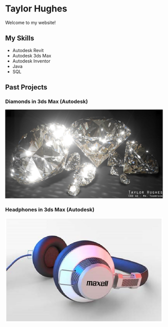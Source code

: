 # Taylor Hughes
Welcome to my website!

## My Skills
- Autodesk Revit
- Autodesk 3ds Max
- Autodesk Inventor
- Java
- SQL


## Past Projects
### Diamonds in 3ds Max (Autodesk)
![Image](diamond.jpg)

### Headphones in 3ds Max (Autodesk)
![Image](headphone.jpg)

